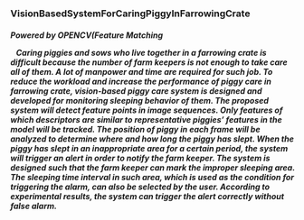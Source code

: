 <h3>VisionBasedSystemForCaringPiggyInFarrowingCrate</h3>
<h5>Powered by OPENCV(Feature Matching 

&nbsp;&nbsp;&nbsp;Caring piggies and sows who live together in a farrowing crate is difficult because
the number of farm keepers is not enough to take care all of them. A lot of manpower and time
are required for such job. To reduce the workload and increase the performance of piggy care in
farrowing crate, vision-based piggy care system is designed and developed for monitoring
sleeping behavior of them. The proposed system will detect feature points in image sequences.
Only features of which descriptors are similar to representative piggies’ features in the model will
be tracked. The position of piggy in each frame will be analyzed to determine where and how
long the piggy has slept. When the piggy has slept in an inappropriate area for a certain period,
the system will trigger an alert in order to notify the farm keeper. The system is designed such
that the farm keeper can mark the improper sleeping area. The sleeping time interval in such area,
which is used as the condition for triggering the alarm, can also be selected by the user.
According to experimental results, the system can trigger the alert correctly without false alarm.

